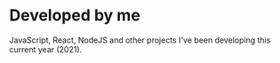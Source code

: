 # Developed by me

JavaScript, React, NodeJS and other projects I've been developing this current year (2021).
